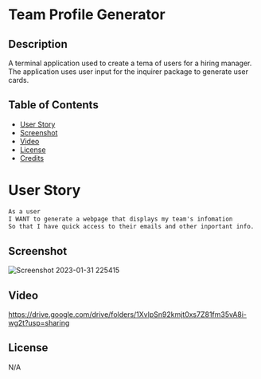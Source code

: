 # Team Profile Generator
## Description

A terminal application used to create a tema of users for a hiring manager. The application uses user input for the inquirer package to generate user cards.

## Table of Contents

- [User Story](#user-story)
- [Screenshot](#screenshot)
- [Video](#video)
- [License](#license)
- [Credits](#credits)


# User Story

```md
As a user
I WANT to generate a webpage that displays my team's infomation
So that I have quick access to their emails and other inportant info.
```



## Screenshot
![Screenshot 2023-01-31 225415](https://user-images.githubusercontent.com/87676748/215902385-4297033f-e213-41ca-889e-c6c3fb56b40b.png)

## Video
https://drive.google.com/drive/folders/1XvlpSn92kmjt0xs7Z81fm35vA8i-wg2t?usp=sharing


## License
N/A

    
